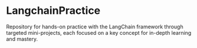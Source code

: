 # LangchainPractice
 Repository for hands-on practice with the LangChain framework through targeted mini-projects, each focused on a key concept for in-depth learning and mastery.

